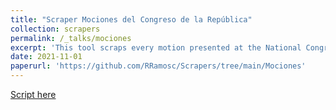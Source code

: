 ```yaml
---
title: "Scraper Mociones del Congreso de la República"
collection: scrapers
permalink: /_talks/mociones
excerpt: 'This tool scraps every motion presented at the National Congress of Peru during 2021-2026. '
date: 2021-11-01
paperurl: 'https://github.com/RRamosc/Scrapers/tree/main/Mociones'
---
```

[Script here](https://github.com/RRamosc/Scrapers/tree/main/Mociones)

